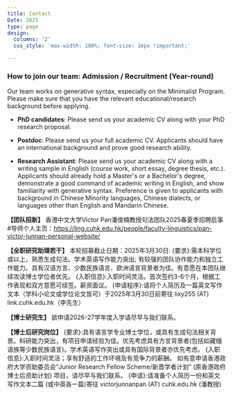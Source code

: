 ```yaml
---
title: Contact
Date: 2025
type: page
design:
  columns: '2' 
  css_style: 'max-width: 180%; font-size: 16px !important;'

---
```


### How to join our team: Admission / Recruitment (Year-round)

Our team works on generative syntax, especially on the Minimalist Program. Please make sure that you have the relevant educational/research background before applying.

- **PhD candidates**: Please send us your academic CV along with your PhD research proposal.

- **Postdoc**: Please send us your full academic CV. Applicants should have an international background and prove good research ability.

- **Research Assistant**: Please send us your academic CV along with a writing sample in English (course work, short essay, degree thesis, etc.). Applicants should already hold a Master's or a Bachelor's degree, demonstrate a good command of academic writing in English, and show familiarity with generative syntax. Preference is given to applicants with background in Chinese Minority languages, Chinese dialects, or languages other than English and Mandarin Chinese.

**【团队招新】** 香港中文大学Victor Pan潘俊楠教授句法团队2025春夏季招聘启事
#导师个人主页：https://ling.cuhk.edu.hk/people/faculty-linguistics/pan-victor-junnan-personal-website/

**【全职研究助理若干】** 本轮招募截止日期：2025年3月30日:
{要求}:需本科学位或以上，熟悉生成句法。学术英语写作能力突出; 有较强的团队协作能力和独立工作能力。具有汉语方言、少数民族语言、欧洲语言背景者为佳。有意愿在本团队继续攻读博士学位者优先。
{入职信息}:入职时间灵活。首次签约3-6个月，根据工作表现和双方意愿可续签。薪资面议。
{申请程序}:请将个人简历及一篇英文写作文本（学科小论文或学位论文皆可）于2025年3月30日前寄往 lixy255 (AT) link.cuhk.edu.hk（李先生）

**【博士研究生】** 欲申请2026-27学年度入学请尽早与我们联系。

**【博士后研究岗位】**
{要求}:具有语言学专业博士学位，或具有生成句法相关背景。科研能力突出，有项目申请经验为佳。优先考虑具有方言背景者(包括如藏缅语族等少数民族语言)。学术英语写作突出或具有国际背景者亦优先考虑。
{入职信息}:入职时间灵活；享有舒适的工作环境及有竞争力的薪酬。 如有意申请香港政府大学资助委员会“Junior Research Fellow Scheme/新晋学者计划” (原香港政府博士后资助计划) 项目，请尽早与我们联系。
{申请}:请准备个人简历一份和英文写作文本二篇 (或中英各一篇)寄往 victorjunnanpan (AT) cuhk.edu.hk (潘教授)


